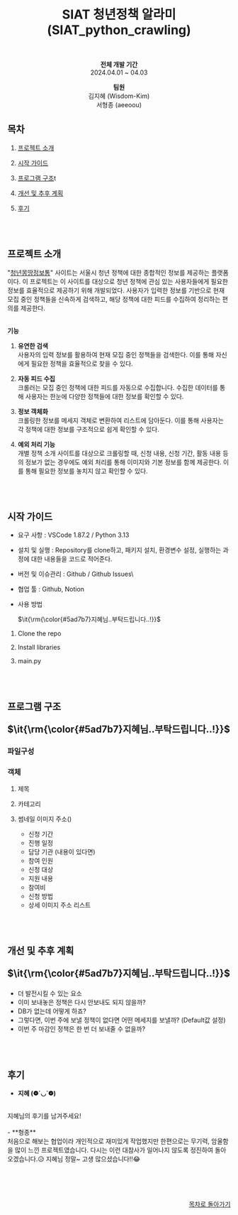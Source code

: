 <div align="center">
 
 # SIAT 청년정책 알라미 (SIAT_python_crawling)
<br>

**전체 개발 기간**<br>
2024.04.01 ~ 04.03
<br>

**팀원**<br>
김지혜 (Wisdom-Kim)<br>
서형종 (aeeoou)

</div>

## 목차
1. [프로젝트 소개](#프로젝트-소개)

2. [시작 가이드](#시작-가이드)

3. [프로그램 구조](#프로그램-구조)t

4. [개선 및 추후 계획](#개선-및-추후-계획)

5. [후기](#후기)
<br>
<br>


## 프로젝트 소개
"[청년몽땅정보통](https://youth.seoul.go.kr/infoData/sprtInfo/list.do?key=2309130006)" 사이트는 서울시 청년 정책에 대한 종합적인 정보를 제공하는 플랫폼이다. 이 프로젝트는 이 사이트를 대상으로 청년 정책에 관심 있는 사용자들에게 필요한 정보를 효율적으로 제공하기 위해 개발되었다. 사용자가 입력한 정보를 기반으로 현재 모집 중인 정책들을 신속하게 검색하고, 해당 정책에 대한 피드를 수집하여 정리하는 편의를 제공한다.
<br>
<br>


**기능**
1) **유연한 검색**<br>
사용자의 입력 정보를 활용하여 현재 모집 중인 정책들을 검색한다. 이를 통해 자신에게 필요한 정책을 효율적으로 찾을 수 있다.

2) **자동 피드 수집**<br>
크롤러는 모집 중인 정책에 대한 피드를 자동으로 수집합니다. 수집한 데이터를 통해 사용자는 한눈에 다양한 정책들에 대한 정보를 확인할 수 있다.

3) **정보 객체화**<br>
크롤링한 정보를 메세지 객체로 변환하여 리스트에 담아둔다. 이를 통해 사용자는 각 정책에 대한 정보를 구조적으로 쉽게 확인할 수 있다.

4) **예외 처리 기능**<br>
개별 정책 소개 사이트를 대상으로 크롤링할 때, 신청 내용, 신청 기간, 활동 내용 등의 정보가 없는 경우에도 예외 처리를 통해 이미지와 기본 정보를 함께 제공한다. 이를 통해 필요한 정보를 놓치지 않고 확인할 수 있다.
<br>
<br>

## 시작 가이드
- 요구 사항 : VSCode 1.87.2 / Python 3.13

- 설치 및 실행 : Repository를 clone하고, 패키지 설치, 환경변수 설정, 실행하는 과정에 대한 내용들을 코드로 적어준다.

- 버전 및 이슈관리 : Github / Github Issues\

- 협업 툴 : Github, Notion

- 사용 방법 <p>$\it{\rm{\color{#5ad7b7}지혜님..부탁드립니다..!}}$</p>
1) Clone the repo

2) Install libraries

3) main.py


<br>
<br>


## 프로그램 구조 <p>$\it{\rm{\color{#5ad7b7}지혜님..부탁드립니다..!}}$</p>
### 파일구성

### 객체
1) 제목
2) 카테고리
3) 썸네일 이미지 주소()

    - 신청 기간
    - 진행 일정
    - 담당 기관
    (내용이 있다면)
    - 참여 인원
    - 신청 대상
    - 지원 내용
    - 참여비
    - 신청 방법
    - 상세 이미지 주소 리스트
<br>
<br>

    
## 개선 및 추후 계획 <p>$\it{\rm{\color{#5ad7b7}지혜님..부탁드립니다..!}}$</p>
- 더 발전시킬 수 있는 요소 <br>
- 이미 보내놓은 정책은 다시 안보내도 되지 않을까? <br>
- DB가 없는데 어떻게 하죠?
- 그렇다면, 이번 주에 보낼 정책이 없다면 어떤 메세지를 보낼까? (Default값 설정)
- 이번 주 마감인 정책은 한 번 더 보내줄 수 없을까?
<br>
<br>


## 후기
- **지혜 (❁´◡`❁)**
<br>
지혜님의 후기를 남겨주세요!
<br>
<br>
- **형종**
<br>
처음으로 해보는 협업이라 개인적으로 재미있게 작업했지만 한편으로는 무기력, 암울함을 많이 느낀 프로젝트였습니다. 다시는 이런 대참사가 일어나지 않도록 정진하여 돌아오겠습니다.😥 지혜님 정말~ 고생 많으셨습니다!!😂
<br>
<br>
<br>
<br>
<br>

<div align="right"> 

[목차로 돌아가기](#목차)
